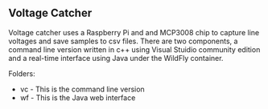 Voltage Catcher
---------------

Voltage catcher uses a Raspberry Pi and and MCP3008 chip to capture line voltages and save samples to csv files.  There are two components, a command line version written in c++ using Visual Stuidio community edition and a real-time interface using Java under the WildFly container.  

Folders:

* vc - This is the command line version
* wf - This is the Java web interface 
